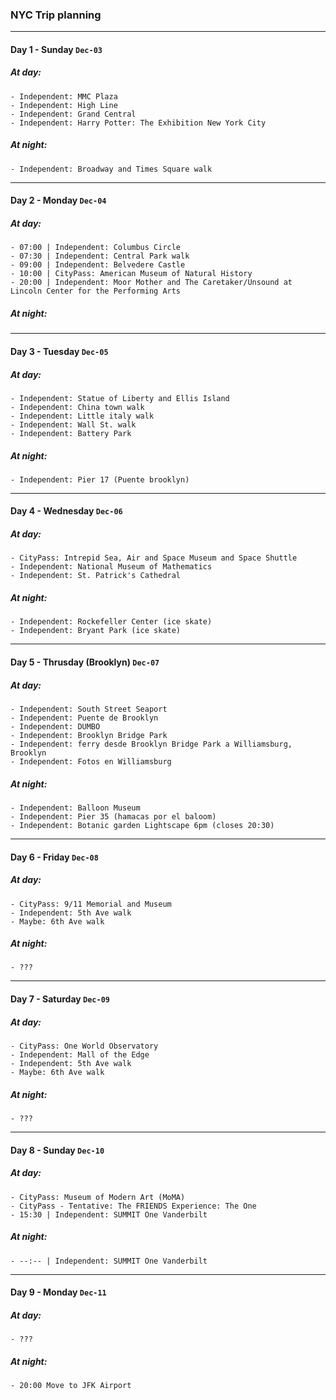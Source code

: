 ### NYC Trip planning

---
#### Day 1 - Sunday `Dec-03`
##### At day:
    - Independent: MMC Plaza
    - Independent: High Line
    - Independent: Grand Central
    - Independent: Harry Potter: The Exhibition New York City
##### At night:
    - Independent: Broadway and Times Square walk

---
#### Day 2 - Monday `Dec-04`
##### At day:
    - 07:00 | Independent: Columbus Circle
    - 07:30 | Independent: Central Park walk
    - 09:00 | Independent: Belvedere Castle
    - 10:00 | CityPass: American Museum of Natural History
    - 20:00 | Independent: Moor Mother and The Caretaker/Unsound at Lincoln Center for the Performing Arts
##### At night:

---
#### Day 3 - Tuesday `Dec-05`
##### At day:
    - Independent: Statue of Liberty and Ellis Island
    - Independent: China town walk
    - Independent: Little italy walk
    - Independent: Wall St. walk
    - Independent: Battery Park
##### At night:
    - Independent: Pier 17 (Puente brooklyn)

---
#### Day 4 - Wednesday `Dec-06`
##### At day:
    - CityPass: Intrepid Sea, Air and Space Museum and Space Shuttle
    - Independent: National Museum of Mathematics
    - Independent: St. Patrick's Cathedral
##### At night:
    - Independent: Rockefeller Center (ice skate)
    - Independent: Bryant Park (ice skate)

---
#### Day 5 - Thrusday (Brooklyn) `Dec-07`
##### At day:
    - Independent: South Street Seaport
    - Independent: Puente de Brooklyn
    - Independent: DUMBO
    - Independent: Brooklyn Bridge Park
    - Independent: ferry desde Brooklyn Bridge Park a Williamsburg, Brooklyn
    - Independent: Fotos en Williamsburg
##### At night:
    - Independent: Balloon Museum
    - Independent: Pier 35 (hamacas por el baloom)
    - Independent: Botanic garden Lightscape 6pm (closes 20:30)

---
#### Day 6 - Friday `Dec-08`
##### At day:
    - CityPass: 9/11 Memorial and Museum
    - Independent: 5th Ave walk
    - Maybe: 6th Ave walk
##### At night:
    - ???
---
#### Day 7 - Saturday `Dec-09`
##### At day:
    - CityPass: One World Observatory
    - Independent: Mall of the Edge
    - Independent: 5th Ave walk
    - Maybe: 6th Ave walk
##### At night:
    - ???

---
#### Day 8 - Sunday `Dec-10`
##### At day:
    - CityPass: Museum of Modern Art (MoMA)
    - CityPass - Tentative: The FRIENDS Experience: The One
    - 15:30 | Independent: SUMMIT One Vanderbilt
##### At night:
    - --:-- | Independent: SUMMIT One Vanderbilt

---
#### Day 9 - Monday `Dec-11`
##### At day:
    - ???
##### At night:
    - 20:00 Move to JFK Airport